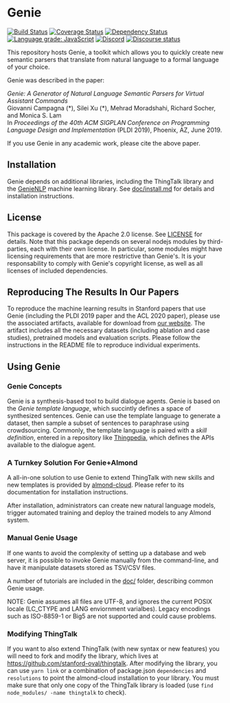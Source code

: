 # Genie

[![Build Status](https://travis-ci.com/stanford-oval/genie-toolkit.svg?branch=master)](https://travis-ci.com/stanford-oval/genie-toolkit) [![Coverage Status](https://coveralls.io/repos/github/stanford-oval/genie-toolkit/badge.svg?branch=master)](https://coveralls.io/github/stanford-oval/genie-toolkit?branch=master) [![Dependency Status](https://david-dm.org/stanford-oval/genie-toolkit/status.svg)](https://david-dm.org/stanford-oval/genie-toolkit) [![Language grade: JavaScript](https://img.shields.io/lgtm/grade/javascript/g/stanford-oval/genie-toolkit.svg?logo=lgtm&logoWidth=18)](https://lgtm.com/projects/g/stanford-oval/genie-toolkit/context:javascript) [![Discord](https://img.shields.io/discord/642041264208085014)](https://discord.gg/anthtR4) [![Discourse status](https://img.shields.io/discourse/https/community.almond.stanford.edu/status.svg)](https://community.almond.stanford.edu)

This repository hosts Genie, a toolkit which allows you to quickly create new semantic
parsers that translate from natural language to a formal language of your choice.

Genie was described in the paper:

_Genie: A Generator of Natural Language Semantic Parsers for Virtual Assistant Commands_  
Giovanni Campagna (\*), Silei Xu (\*), Mehrad Moradshahi, Richard Socher, and Monica S. Lam  
In _Proceedings of the 40th ACM SIGPLAN Conference on Programming Language Design and Implementation_ (PLDI 2019), Phoenix, AZ, June 2019.

If you use Genie in any academic work, please cite the above paper.

## Installation

Genie depends on additional libraries, including the ThingTalk library and the [GenieNLP](https://github.com/stanford-oval/genienlp/) machine learning library.
See [doc/install.md](doc/install.md) for details and installation instructions.

## License

This package is covered by the Apache 2.0 license. See [LICENSE](LICENSE) for details.
Note that this package depends on several nodejs modules by third-parties, each with
their own license. In particular, some modules might have licensing requirements that
are more restrictive than Genie's. It is your responsability to comply with Genie's
copyright license, as well as all licenses of included dependencies.

## Reproducing The Results In Our Papers

To reproduce the machine learning results in Stanford papers that use Genie (including
the PLDI 2019 paper and the ACL 2020 paper), please use the
associated artifacts, available for download from [our website](https://oval.cs.stanford.edu/releases/#section-datasets).
The artifact includes all the necessary datasets (including ablation and case studies), pretrained models
and evaluation scripts. Please follow the instructions in the README file to reproduce individual experiments. 

## Using Genie

### Genie Concepts

Genie is a synthesis-based tool to build dialogue agents. Genie is based on the
_Genie template language_, which succintly defines a space of synthesized sentences.
Genie can use the template language to generate a dataset, then sample a subset of
sentences to paraphrase using crowdsourcing. Commonly, the template language is
paired with a _skill definition_, entered in a repository like [Thingpedia](https://thingpedia.stanford.edu),
which defines the APIs available to the dialogue agent.

### A Turnkey Solution For Genie+Almond

A all-in-one solution to use Genie to extend ThingTalk with new skills and new templates
is provided by [almond-cloud](https://github.com/stanford-oval/almond-cloud).
Please refer to its documentation for installation instructions.

After installation, administrators can create new natural language models,
trigger automated training and deploy the trained models to any Almond system.

### Manual Genie Usage

If one wants to avoid the complexity of setting up a database and web server, it
is possible to invoke Genie manually from the command-line, and have it manipulate
datasets stored as TSV/CSV files.

A number of tutorials are included in the [doc/](doc/index.md) folder, describing
common Genie usage.

NOTE: Genie assumes all files are UTF-8, and ignores the current POSIX locale (LC_CTYPE and LANG
enviornment varialbes). Legacy encodings such as ISO-8859-1 or Big5 are not supported and could
cause problems.

### Modifying ThingTalk

If you want to also extend ThingTalk (with new syntax or new features) you will need to
fork and modify the library, which lives at <https://github.com/stanford-oval/thingtalk>.
After modifying the library, you can use `yarn link` or a combination of package.json `dependencies`
and `resolutions` to point the almond-cloud installation to your library. You must make sure
that only one copy of the ThingTalk library is loaded (use `find node_modules/ -name thingtalk` to check).
